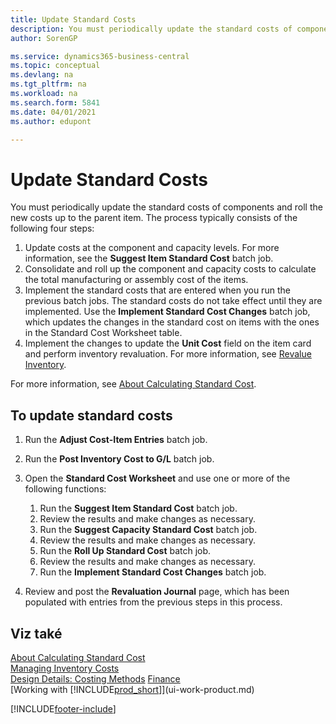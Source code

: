 ```yaml
---
title: Update Standard Costs
description: You must periodically update the standard costs of components and roll the new costs up to the parent item.
author: SorenGP

ms.service: dynamics365-business-central
ms.topic: conceptual
ms.devlang: na
ms.tgt_pltfrm: na
ms.workload: na
ms.search.form: 5841
ms.date: 04/01/2021
ms.author: edupont

---
```

# Update Standard Costs
You must periodically update the standard costs of components and roll the new costs up to the parent item. The process typically consists of the following four steps:

1. Update costs at the component and capacity levels. For more information, see the **Suggest Item Standard Cost** batch job.
2. Consolidate and roll up the component and capacity costs to calculate the total manufacturing or assembly cost of the items.
3. Implement the standard costs that are entered when you run the previous batch jobs. The standard costs do not take effect until they are implemented. Use the **Implement Standard Cost Changes** batch job, which updates the changes in the standard cost on items with the ones in the Standard Cost Worksheet table.
4. Implement the changes to update the **Unit Cost** field on the item card and perform inventory revaluation. For more information, see [Revalue Inventory](inventory-how-revalue-inventory.md).

For more information, see [About Calculating Standard Cost](finance-about-calculating-standard-cost.md).

## To update standard costs

1. Run the **Adjust Cost-Item Entries** batch job.
2. Run the **Post Inventory Cost to G/L** batch job.
3. Open the **Standard Cost Worksheet** and use one or more of the following functions:

   1. Run the **Suggest Item Standard Cost** batch job.
   2. Review the results and make changes as necessary.
   3. Run the **Suggest Capacity Standard Cost** batch job.
   4. Review the results and make changes as necessary.
   5. Run the **Roll Up Standard Cost** batch job.
   6. Review the results and make changes as necessary.
   7. Run the **Implement Standard Cost Changes** batch job.
4. Review and post the **Revaluation Journal** page, which has been populated with entries from the previous steps in this process.

## Viz také

[About Calculating Standard Cost](finance-about-calculating-standard-cost.md)   
[Managing Inventory Costs](finance-manage-inventory-costs.md)   
[Design Details: Costing Methods](design-details-costing-methods.md)
[Finance](finance.md)  
[Working with [!INCLUDE[prod_short](includes/prod_short.md)]](ui-work-product.md)


[!INCLUDE[footer-include](includes/footer-banner.md)]